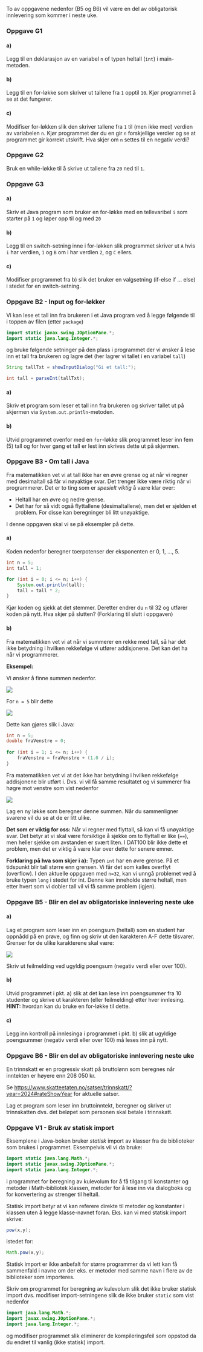 To av oppgavene nedenfor (B5 og B6) vil være en del av obligatorisk innlevering som kommer i neste uke.

### Oppgave G1

#### a)

Legg til en deklarasjon av en variabel `n` of typen heltall (`int`) i main-metoden.

#### b)

Legg til en for-løkke som skriver ut tallene fra `1` opptil `10`. Kjør programmet å se at det fungerer.

#### c)

Modifiser for-løkken slik den skriver tallene fra `1` til (men ikke med) verdien av variabelen `n`. Kjør programmet der du en gir `n` forskjellige verdier og se at programmet gir korrekt utskrift. Hva skjer om `n` settes til en negativ verdi?

### Oppgave G2

Bruk en while-løkke til å skrive ut tallene fra `20` ned til `1`.

### Oppgave G3

#### a)

Skriv et Java program som bruker en for-løkke med en tellevaribel `i` som starter på `1` og løper opp til og med `20`

#### b)

Legg til en switch-setning inne i for-løkken slik programmet skriver ut `A` hvis `i` har verdien, `1` og `B` om i har verdien `2`, og `C` ellers.

#### c)

Modifiser programmet fra b) slik det bruker en valgsetning (if-else if ... else) i stedet for en switch-setning.

### Oppgave B2 - Input og for-løkker

Vi kan lese et tall inn fra brukeren i et Java program ved å legge følgende til i toppen av filen (etter `package`)

```java
import static javax.swing.JOptionPane.*;
import static java.lang.Integer.*;
```

og bruke følgende setninger på den plass i programmet der vi ønsker å lese inn et tall fra brukeren og lagre det (her lagrer vi tallet i en variabel `tall`)

```java
String tallTxt = showInputDialog("Gi et tall:");

int tall = parseInt(tallTxt);
```

#### a)

Skriv et program som leser et tall inn fra brukeren og skriver tallet ut på skjermen via `System.out.println`-metoden.

#### b)

Utvid programmet ovenfor med en `for`-løkke slik programmet leser inn fem (5) tall og for hver gang et tall er lest inn skrives dette ut på skjermen.

### Oppgave B3 - Om tall i Java

Fra matematikken vet vi at tall ikke har en øvre grense og at når vi regner med desimaltall så får vi nøyaktige svar. Det trenger ikke være riktig når vi programmerer. Det er to ting som er *spesielt viktig* å være klar over:

-	Heltall har en øvre og nedre grense.
-	Det har for så vidt også flyttallene (desimaltallene), men det er sjelden et problem.  For disse kan beregninger bli litt unøyaktige.  

I denne oppgaven skal vi se på eksempler på dette.

#### a) 

Koden nedenfor beregner toerpotenser der eksponenten er 0, 1, …, 5.

```java
int n = 5;
int tall = 1;

for (int i = 0; i <= n; i++) {
    System.out.println(tall);
    tall = tall * 2;
}
```

Kjør koden og sjekk at det stemmer. Deretter endrer du `n` til 32 og utfører koden på nytt. Hva skjer på slutten? (Forklaring til slutt i oppgaven)

#### b) 

Fra matematikken vet vi at når vi summerer en rekke med tall, så har det ikke betydning i hvilken rekkefølge vi utfører addisjonene. Det kan det ha når vi programmerer. 

**Eksempel:**

Vi ønsker å finne summen nedenfor.

![](assets/sum.png)

For `n = 5` blir dette

![](assets/rekkevenstre.png)

Dette kan gjøres slik i Java:

```java
int n = 5;
double fraVenstre = 0;
    
for (int i = 1; i <= n; i++) {
    fraVenstre = fraVenstre + (1.0 / i);
}
```

Fra matematikken vet vi at det ikke har betydning i hvilken rekkefølge addisjonene blir utført i. Dvs. vi vil få samme resultatet og vi summerer fra høgre mot venstre som vist nedenfor

![](assets/rekkehogre.png)

Lag en ny løkke som beregner denne summen. Når du sammenligner svarene vil du se at de er litt ulike.

**Det som er viktig for oss:** Når vi regner med flyttall, så kan vi få unøyaktige svar. Det betyr at vi skal være forsiktige å sjekke om to flyttall er like (`==`), men heller sjekke om avstanden er svært liten.
I DAT100 blir ikke dette et problem, men det er viktig å være klar over dette for senere emner.

**Forklaring på hva som skjer i a):** Typen `int` har en øvre grense. På et tidspunkt blir tall større enn grensen. Vi får det som kalles overflyt (overflow). I den aktuelle oppgaven med `n=32`, kan vi unngå problemet ved å bruke typen `long` i stedet for int.  Denne kan inneholde større heltall, men etter hvert som vi dobler tall vil vi få samme problem (igjen). 

### Oppgave B5 - Blir en del av obligatoriske innlevering neste uke

#### a)

Lag et program som leser inn en poengsum (heltall) som en student har oppnådd på en prøve, og finn
og skriv ut den karakteren A-F dette tilsvarer. Grenser for de ulike karakterene skal være:

![](assets/markdown-img-paste-20190821101128267.png)

Skriv ut feilmelding ved ugyldig poengsum (negativ verdi eller over 100).

#### b)

Utvid programmet i pkt. a) slik at det kan lese inn poengsummer fra 10 studenter og skrive ut karakteren (eller feilmelding) etter hver innlesing. **HINT:** hvordan kan du bruke en for-løkke til dette.

#### c)

Legg inn kontroll på innlesinga i programmet i pkt. b) slik at ugyldige poengsummer (negativ verdi eller over 100) må leses inn på nytt.

### Oppgave B6 - Blir en del av obligatoriske innlevering neste uke

En trinnskatt er en progressiv skatt på bruttolønn som beregnes når inntekten er
høyere enn 208 050 kr.

Se https://www.skatteetaten.no/satser/trinnskatt/?year=2024#rateShowYear for aktuelle satser.

Lag et program som leser inn bruttoinntekt, beregner og skriver ut trinnskatten dvs. det beløpet som personen skal betale i trinnskatt.

### Oppgave V1 - Bruk av statisk import

Eksemplene i Java-boken bruker *statisk* import av klasser fra de biblioteker som brukes i programmet. Eksempelvis vil vi da bruke:

```java
import static java.lang.Math.*;
import static javax.swing.JOptionPane.*;
import static java.lang.Integer.*;
```

i programmet for beregning av kulevolum for å få tilgang til konstanter og metoder i Math-bibliotek klassen, metoder for å lese inn via dialogboks og for konvertering av strenger til heltall.

Statisk import betyr at vi kan referere direkte til metoder og konstanter i klassen uten å legge klasse-navnet foran. Eks. kan vi med statisk import skrive:

```java
pow(x,y);
```

istedet for:

```java
Math.pow(x,y);
```

Statisk import er ikke anbefalt for større programmer da vi lett kan få sammenfald i navne om der eks. er metoder med samme navn i flere av de biblioteker som importeres.

Skriv om programmet for beregning av kulevolum slik det ikke bruker statisk import dvs. modifiser import-setningene slik de ikke bruker `static` som vist nedenfor

```java
import java.lang.Math.*;
import javax.swing.JOptionPane.*;
import java.lang.Integer.*;
```

og modifiser programmet slik eliminerer de kompileringsfeil som oppstod da du endret til vanlig (ikke statisk) import.